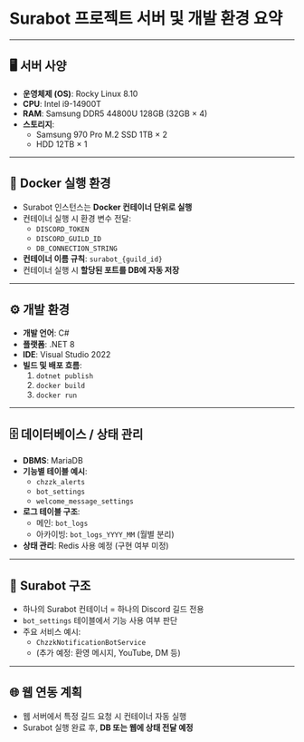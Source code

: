 # Surabot 프로젝트 서버 및 개발 환경 요약

---

## 🖥️ 서버 사양

- **운영체제 (OS)**: Rocky Linux 8.10
- **CPU**: Intel i9-14900T
- **RAM**: Samsung DDR5 44800U 128GB (32GB × 4)
- **스토리지**:
  - Samsung 970 Pro M.2 SSD 1TB × 2
  - HDD 12TB × 1

---

## 🐳 Docker 실행 환경

- Surabot 인스턴스는 **Docker 컨테이너 단위로 실행**
- 컨테이너 실행 시 환경 변수 전달:
  - `DISCORD_TOKEN`
  - `DISCORD_GUILD_ID`
  - `DB_CONNECTION_STRING`
- **컨테이너 이름 규칙**: `surabot_{guild_id}`
- 컨테이너 실행 시 **할당된 포트를 DB에 자동 저장**

---

## ⚙️ 개발 환경

- **개발 언어**: C#
- **플랫폼**: .NET 8
- **IDE**: Visual Studio 2022
- **빌드 및 배포 흐름**:
  1. `dotnet publish`
  2. `docker build`
  3. `docker run`

---

## 🗄️ 데이터베이스 / 상태 관리

- **DBMS**: MariaDB
- **기능별 테이블 예시**:
  - `chzzk_alerts`
  - `bot_settings`
  - `welcome_message_settings`
- **로그 테이블 구조**:
  - 메인: `bot_logs`
  - 아카이빙: `bot_logs_YYYY_MM` (월별 분리)
- **상태 관리**: Redis 사용 예정 (구현 여부 미정)

---

## 🤖 Surabot 구조

- 하나의 Surabot 컨테이너 = 하나의 Discord 길드 전용
- `bot_settings` 테이블에서 기능 사용 여부 판단
- 주요 서비스 예시:
  - `ChzzkNotificationBotService`
  - (추가 예정: 환영 메시지, YouTube, DM 등)

---

## 🌐 웹 연동 계획

- 웹 서버에서 특정 길드 요청 시 컨테이너 자동 실행
- Surabot 실행 완료 후, **DB 또는 웹에 상태 전달 예정**
